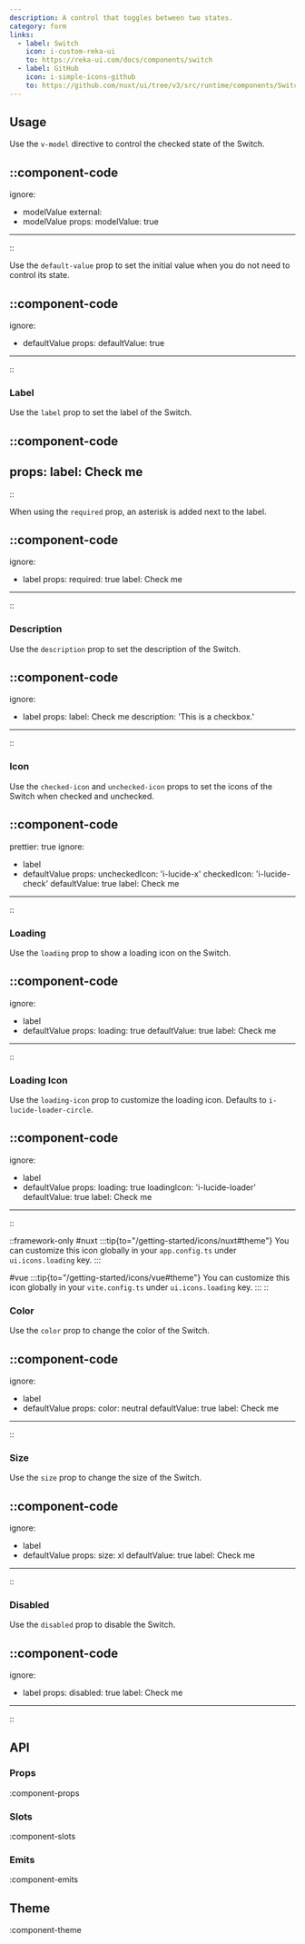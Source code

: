```yaml
---
description: A control that toggles between two states.
category: form
links:
  - label: Switch
    icon: i-custom-reka-ui
    to: https://reka-ui.com/docs/components/switch
  - label: GitHub
    icon: i-simple-icons-github
    to: https://github.com/nuxt/ui/tree/v3/src/runtime/components/Switch.vue
---
```


## Usage

Use the `v-model` directive to control the checked state of the Switch.

::component-code
---
ignore:
  - modelValue
external:
  - modelValue
props:
  modelValue: true
---
::

Use the `default-value` prop to set the initial value when you do not need to control its state.

::component-code
---
ignore:
  - defaultValue
props:
  defaultValue: true
---
::

### Label

Use the `label` prop to set the label of the Switch.

::component-code
---
props:
  label: Check me
---
::

When using the `required` prop, an asterisk is added next to the label.

::component-code
---
ignore:
  - label
props:
  required: true
  label: Check me
---
::

### Description

Use the `description` prop to set the description of the Switch.

::component-code
---
ignore:
  - label
props:
  label: Check me
  description: 'This is a checkbox.'
---
::

### Icon

Use the `checked-icon` and `unchecked-icon` props to set the icons of the Switch when checked and unchecked.

::component-code
---
prettier: true
ignore:
  - label
  - defaultValue
props:
  uncheckedIcon: 'i-lucide-x'
  checkedIcon: 'i-lucide-check'
  defaultValue: true
  label: Check me
---
::

### Loading

Use the `loading` prop to show a loading icon on the Switch.

::component-code
---
ignore:
  - label
  - defaultValue
props:
  loading: true
  defaultValue: true
  label: Check me
---
::

### Loading Icon

Use the `loading-icon` prop to customize the loading icon. Defaults to `i-lucide-loader-circle`.

::component-code
---
ignore:
  - label
  - defaultValue
props:
  loading: true
  loadingIcon: 'i-lucide-loader'
  defaultValue: true
  label: Check me
---
::

::framework-only
#nuxt
:::tip{to="/getting-started/icons/nuxt#theme"}
You can customize this icon globally in your `app.config.ts` under `ui.icons.loading` key.
:::

#vue
:::tip{to="/getting-started/icons/vue#theme"}
You can customize this icon globally in your `vite.config.ts` under `ui.icons.loading` key.
:::
::

### Color

Use the `color` prop to change the color of the Switch.

::component-code
---
ignore:
  - label
  - defaultValue
props:
  color: neutral
  defaultValue: true
  label: Check me
---
::

### Size

Use the `size` prop to change the size of the Switch.

::component-code
---
ignore:
  - label
  - defaultValue
props:
  size: xl
  defaultValue: true
  label: Check me
---
::

### Disabled

Use the `disabled` prop to disable the Switch.

::component-code
---
ignore:
  - label
props:
  disabled: true
  label: Check me
---
::

## API

### Props

:component-props

### Slots

:component-slots

### Emits

:component-emits

## Theme

:component-theme
